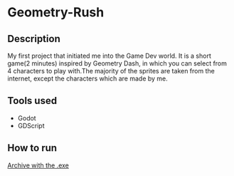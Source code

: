 # Geometry-Rush

## Description
  My first project that initiated me into the Game Dev world. It is a short game(2 minutes) inspired by Geometry Dash, in which you can select from 4 characters to play with.The majority of the sprites are taken from the internet, except the characters which are made by me.

## Tools used
 - Godot
 - GDScript

## How to run
  [Archive with the .exe](Geometry%20Rush%20-%20exe.rar)

